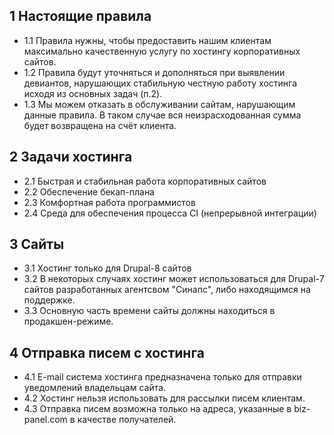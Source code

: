 
## 1 Настоящие правила
* 1.1 Правила нужны, чтобы предоставить нашим клиентам максимально 
    качественную услугу по хостингу корпоративных сайтов.
* 1.2 Правила будут уточняться и дополняться при выявлении девиантов, 
    нарушающих стабильную честную работу хостинга исходя из основных задач (п.2).
* 1.3 Мы можем отказать в обслуживании сайтам, нарушающим данные правила. 
    В таком случае вся неизрасходованная сумма будет возвращена на счёт клиента.

## 2 Задачи хостинга
* 2.1 Быстрая и стабильная работа корпоративных сайтов
* 2.2 Обеспечение бекап-плана
* 2.3 Комфортная работа программистов
* 2.4 Среда для обеспечения процесса CI (непрерывной интеграции)

## 3 Сайты
* 3.1 Хостинг только для Drupal-8 сайтов
* 3.2 В некоторых случаях хостинг может использоваться для Drupal-7 сайтов 
    разработанных агентсвом "Синапс", либо находящимся на поддержке.
* 3.3 Основную часть времени сайты должны находиться в продакшен-режиме.

## 4 Отправка писем с хостинга
* 4.1 E-mail система хостинга предназначена только для отправки уведомлений владельцам сайта.
* 4.2 Хостинг нельзя использовать для рассылки писем клиентам.
* 4.3 Отправка писем возможна только на адреса, указанные в biz-panel.com в качестве получателей.
